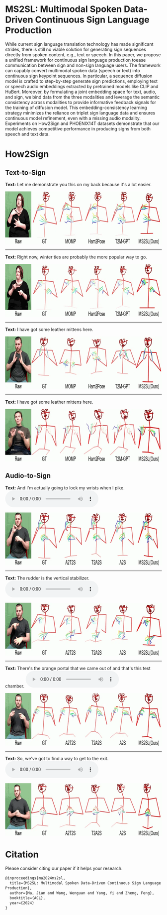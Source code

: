 # MS2SL: Multimodal Spoken Data-Driven Continuous Sign Language Production
While current sign language translation technology has made significant strides, there is still no viable solution for generating sign sequences directly from spoken content, e.g., text or speech. 
In this paper, we propose a unified framework for continuous sign language production toease communication between sign and non-sign language users. The framework can capably convert multimodal 
spoken data (speech or text) into continuous sign keypoint sequences. In particular, a sequence diffusion model is crafted to step-by-step generate sign predictions, employing text or speech audio 
embeddings extracted by pretrained models like CLIP and HuBert. Moreover, by formulating a joint embedding space for text, audio, and sign, we bind data from the three modalities and leverage the 
semantic consistency across modalities to provide informative feedback signals for the training of diffusion model. This embedding-consistency learning strategy minimizes the reliance on triplet 
sign language data and ensures continuous model refinement, even with a missing audio modality. Experiments on How2Sign and PHOENIX14T datasets demonstrate that our model achieves competitive 
performance in producing signs from both speech and text data.

# How2Sign
## Text-to-Sign
**Text:** Let me demonstrate you this on my back because it's a lot easier.

<img src="samples/G3GcPpidwxk_9-5-rgb_front/G3GcPpidwxk_9-5-rgb_front.webp" width="1000" height="170" alt="WebP Image">
	
-------------------------------------------------------------------------------------------------------------------------------------------------------------------------------------------------------------


**Text:** Right now, winter ties are probably the more popular way to go.

<img src="samples/G3GcPpidwxk_17-5-rgb_front/G3GcPpidwxk_17-5-rgb_front.webp" width="1000" height="170" alt="WebP Image">

-------------------------------------------------------------------------------------------------------------------------------------------------------------------------------------------------------------

**Text:** I have got some leather mittens here.

<img src="samples/-g0iPSnQt6w_14-1-rgb_front/-g0iPSnQt6w_14-1-rgb_front.webp" width="1000" height="170" alt="WebP Image">

-------------------------------------------------------------------------------------------------------------------------------------------------------------------------------------------------------------

**Text:** I have got some leather mittens here.

<img src="samples/fzOH00UZg84_2-8-rgb_front/fzOH00UZg84_2-8-rgb_front.webp" width="1000" height="170" alt="WebP Image">
	

## Audio-to-Sign

**Text:** And I'm actually going to lock my wrists when I pike.
<audio src="./samples/-g0iPSnQt6w_12-1-rgb_front/-g0iPSnQt6w_12-1-rgb_front.mp3" controls style="width: 300px;" type="audio/mpeg"></audio>

<img src="samples/-g0iPSnQt6w_12-1-rgb_front/-g0iPSnQt6w_12-1-rgb_front.webp" width="1000" height="170" alt="WebP Image">


-------------------------------------------------------------------------------------------------------------------------------------------------------------------------------------------------------------

**Text:** The rudder is the vertical stabilizer.
<audio src="./samples/-fZc293MpJk_6-1-rgb_front/-fZc293MpJk_6-1-rgb_front.mp3" controls style="width: 300px;" type="audio/mpeg"></audio>

<img src="samples/-fZc293MpJk_6-1-rgb_front/-fZc293MpJk_6-1-rgb_front.webp" width="1000" height="170" alt="WebP Image">

-------------------------------------------------------------------------------------------------------------------------------------------------------------------------------------------------------------

**Text:** There's the orange portal that we came out of and that's this test chamber.
<audio src="./samples/-g45vqccdzI_10-1-rgb_front/-g45vqccdzI_10-1-rgb_front.mp3" controls style="width: 300px;" type="audio/mpeg"></audio>

<img src="samples/-g45vqccdzI_10-1-rgb_front/-g45vqccdzI_10-1-rgb_front.webp" width="1000" height="170" alt="WebP Image">

-------------------------------------------------------------------------------------------------------------------------------------------------------------------------------------------------------------

**Text:** So, we've got to find a way to get to the exit.
<audio src="./samples/-g45vqccdzI_4-1-rgb_front/-g45vqccdzI_4-1-rgb_front.mp3" controls style="width: 300px;" type="audio/mpeg"></audio>

<img src="samples/-g45vqccdzI_4-1-rgb_front/-g45vqccdzI_4-1-rgb_front.webp" width="1000" height="170" alt="WebP Image">



# Citation
Please consider citing our paper if it helps your research.
```
@inproceedings{ma2024ms2sl,
  title={MS2SL: Multimodal Spoken Data-Driven Continuous Sign Language Production},
  author={Ma, Jian and Wang, Wenguan and Yang, Yi and Zheng, Feng},
  booktitle={ACL},
  year={2024}
}
```
